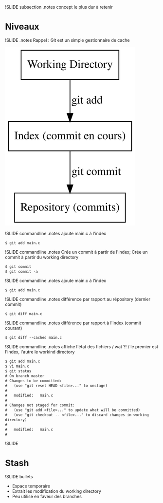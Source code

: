!SLIDE subsection
.notes concept le plus dur à retenir

# Niveaux #

!SLIDE
.notes Rappel : Git est un simple gestionnaire de cache

![Niveaux](niveaux.svg)

!SLIDE commandline
.notes ajoute main.c à l'index

	$ git add main.c

!SLIDE commandline
.notes Crée un commit à partir de l'index; Crée un commit à partir du working directory

	$ git commit
	$ git commit -a

!SLIDE commandline
.notes ajoute main.c à l'index

	$ git add main.c

!SLIDE commandline
.notes différence par rapport au répository (dernier commit)

	$ git diff main.c

!SLIDE commandline
.notes différence par rapport à l'index (commit courant)

	$ git diff --cached main.c

!SLIDE commandline
.notes affiche l'état des fichiers / wat ?! / le premier est l'index, l'autre le workind directory

	$ git add main.c
	$ vi main.c
	$ git status
	# On branch master
	# Changes to be committed:
	#   (use "git reset HEAD <file>..." to unstage)
	#
	#	modified:   main.c
	#
	# Changes not staged for commit:
	#   (use "git add <file>..." to update what will be committed)
	#   (use "git checkout -- <file>..." to discard changes in working directory)
	#
	#	modified:   main.c
	#

!SLIDE 
# Stash

!SLIDE bullets
  * Espace temporaire
  * Extrait les modification du working directory
  * Peu utilisé en faveur des branches

